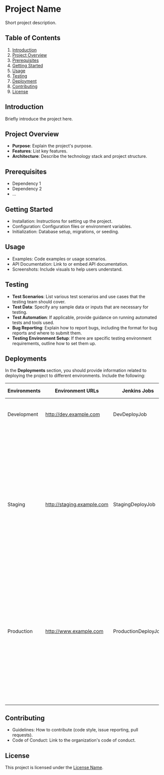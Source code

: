 # Project Name

Short project description.

## Table of Contents
1. [Introduction](#introduction)
2. [Project Overview](#project-overview)
3. [Prerequisites](#prerequisites)
4. [Getting Started](#getting-started)
5. [Usage](#usage)
6. [Testing](#testing)
7. [Deployment](#deployment)
8. [Contributing](#contributing)
9. [License](#license)

## Introduction <a name="introduction"></a>

Briefly introduce the project here.

## Project Overview <a name="project-overview"></a>

- **Purpose**: Explain the project's purpose.
- **Features**: List key features.
- **Architecture**: Describe the technology stack and project structure.

## Prerequisites <a name="prerequisites"></a>

- Dependency 1
- Dependency 2
- ...

## Getting Started <a name="getting-started"></a>

- Installation: Instructions for setting up the project.
- Configuration: Configuration files or environment variables.
- Initialization: Database setup, migrations, or seeding.

## Usage <a name="usage"></a>

- Examples: Code examples or usage scenarios.
- API Documentation: Link to or embed API documentation.
- Screenshots: Include visuals to help users understand.

## Testing <a name="testing"></a>

- **Test Scenarios**: List various test scenarios and use cases that the testing team should cover.
- **Test Data**: Specify any sample data or inputs that are necessary for testing.
- **Test Automation**: If applicable, provide guidance on running automated tests and tools used.
- **Bug Reporting**: Explain how to report bugs, including the format for bug reports and where to submit them.
- **Testing Environment Setup**: If there are specific testing environment requirements, outline how to set them up.

## Deployments <a name="deployments"></a>

In the **Deployments** section, you should provide information related to deploying the project to different environments. Include the following:

| Environments   | Environment URLs             | Jenkins Jobs       | Deployment Instructions                                     |
|----------------|------------------------------|--------------------|-------------------------------------------------------------|
| Development    | http://dev.example.com       | DevDeployJob       | 1. Check out the code from the development branch.         |
|                |                              |                    | 2. Run unit tests to ensure code quality.                  |
|                |                              |                    | 3. Build the application.                                 |
|                |                              |                    | 4. Deploy to the development server.                       |
| Staging        | http://staging.example.com   | StagingDeployJob   | 1. Merge code into the staging branch.                    |
|                |                              |                    | 2. Run integration tests on the staging server.            |
|                |                              |                    | 3. Build the application with staging configurations.      |
|                |                              |                    | 4. Deploy to the staging server.                           |
| Production     | http://www.example.com       | ProductionDeployJob| 1. Ensure a proper code merge. Merging code into the development branch will automatically trigger deployment to the development environment.                  |
|                |                              |                    | 2. After merging the code, please perform a sanity check.    |



## Contributing <a name="contributing"></a>

- Guidelines: How to contribute (code style, issue reporting, pull requests).
- Code of Conduct: Link to the organization's code of conduct.

## License <a name="license"></a>

This project is licensed under the [License Name](link-to-license).
